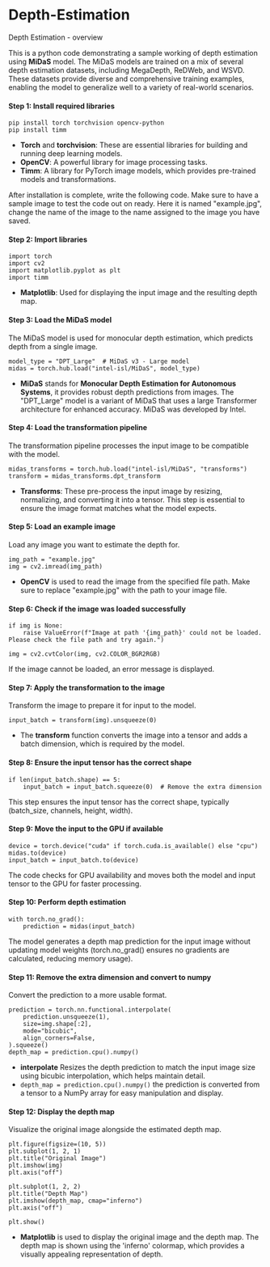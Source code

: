 # Depth-Estimation
Depth Estimation - overview

This is a python code demonstrating a sample working of depth estimation using **MiDaS** model.
The MiDaS models are trained on a mix of several depth estimation datasets, including MegaDepth, ReDWeb, and WSVD. These datasets provide diverse and comprehensive training examples, enabling the model to generalize well to a variety of real-world scenarios.

#### Step 1: Install required libraries
```
pip install torch torchvision opencv-python
pip install timm
```
* **Torch** and **torchvision**: These are essential libraries for building and running deep learning models.
* **OpenCV**: A powerful library for image processing tasks.
* **Timm**: A library for PyTorch image models, which provides pre-trained models and transformations.

After installation is complete, write the following code. Make sure to have a sample image to test the code out on ready. Here it is named "example.jpg", change the name of the image to the name assigned to the image you have saved.

#### Step 2: Import libraries
```
import torch
import cv2
import matplotlib.pyplot as plt
import timm
```
* **Matplotlib**: Used for displaying the input image and the resulting depth map.

#### Step 3: Load the MiDaS model
The MiDaS model is used for monocular depth estimation, which predicts depth from a single image.
```
model_type = "DPT_Large"  # MiDaS v3 - Large model
midas = torch.hub.load("intel-isl/MiDaS", model_type)
```
* **MiDaS** stands for **Monocular Depth Estimation for Autonomous Systems**, it provides robust depth predictions from images. The "DPT_Large" model is a variant of MiDaS that uses a large Transformer architecture for enhanced accuracy. MiDaS was developed by Intel.

#### Step 4: Load the transformation pipeline
The transformation pipeline processes the input image to be compatible with the model.
```
midas_transforms = torch.hub.load("intel-isl/MiDaS", "transforms")
transform = midas_transforms.dpt_transform
```
* **Transforms**: These pre-process the input image by resizing, normalizing, and converting it into a tensor. This step is essential to ensure the image format matches what the model expects.

#### Step 5: Load an example image
Load any image you want to estimate the depth for.
```
img_path = "example.jpg"
img = cv2.imread(img_path)
```
* **OpenCV** is used to read the image from the specified file path. Make sure to replace "example.jpg" with the path to your image file.

#### Step 6: Check if the image was loaded successfully
```
if img is None:
    raise ValueError(f"Image at path '{img_path}' could not be loaded. Please check the file path and try again.")

img = cv2.cvtColor(img, cv2.COLOR_BGR2RGB)
```
If the image cannot be loaded, an error message is displayed.

#### Step 7: Apply the transformation to the image
Transform the image to prepare it for input to the model.
```
input_batch = transform(img).unsqueeze(0)
```
* The **transform** function converts the image into a tensor and adds a batch dimension, which is required by the model.

#### Step 8: Ensure the input tensor has the correct shape
```
if len(input_batch.shape) == 5:
    input_batch = input_batch.squeeze(0)  # Remove the extra dimension
```
This step ensures the input tensor has the correct shape, typically (batch_size, channels, height, width).

#### Step 9: Move the input to the GPU if available
```
device = torch.device("cuda" if torch.cuda.is_available() else "cpu")
midas.to(device)
input_batch = input_batch.to(device)
```
The code checks for GPU availability and moves both the model and input tensor to the GPU for faster processing.

#### Step 10: Perform depth estimation

```
with torch.no_grad():
    prediction = midas(input_batch)
```
The model generates a depth map prediction for the input image without updating model weights (torch.no_grad() ensures no gradients are calculated, reducing memory usage).
 
#### Step 11: Remove the extra dimension and convert to numpy
Convert the prediction to a more usable format.
```
prediction = torch.nn.functional.interpolate(
    prediction.unsqueeze(1),
    size=img.shape[:2],
    mode="bicubic",
    align_corners=False,
).squeeze()
depth_map = prediction.cpu().numpy()
```
* **interpolate** Resizes the depth prediction to match the input image size using bicubic interpolation, which helps maintain detail.
* ```depth_map = prediction.cpu().numpy()``` the prediction is converted from a tensor to a NumPy array for easy manipulation and display.
 
#### Step 12: Display the depth map
Visualize the original image alongside the estimated depth map.
```
plt.figure(figsize=(10, 5))
plt.subplot(1, 2, 1)
plt.title("Original Image")
plt.imshow(img)
plt.axis("off")

plt.subplot(1, 2, 2)
plt.title("Depth Map")
plt.imshow(depth_map, cmap="inferno")
plt.axis("off")

plt.show()
```
* **Matplotlib** is used to display the original image and the depth map. The depth map is shown using the 'inferno' colormap, which provides a visually appealing representation of depth.
